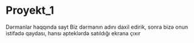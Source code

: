 # Proyekt_1
Dərmanlar haqqında sayt
Biz dərmanın adını daxil edirik, sonra bizə onun istifadə qaydası, hansı apteklərdə satıldığı ekrana çıxır
